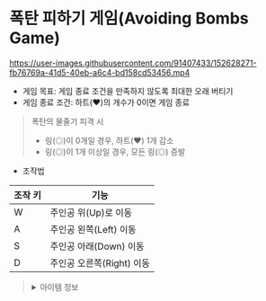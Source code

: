 # 폭탄 피하기 게임(Avoiding Bombs Game)
https://user-images.githubusercontent.com/91407433/152628271-fb76769a-41d5-40eb-a6c4-bd158cd53456.mp4

- 게임 목표: 게임 종료 조건을 만족하지 않도록 최대한 오래 버티기
- 게임 종료 조건: 하트(♥)의 개수가 0이면 게임 종료
> 폭탄의 물줄기 피격 시
> - 링(◎)이 0개일 경우, 하트(♥) 1개 감소
> - 링(◎)이 1개 이상일 경우, 모든 링(◎) 증발

- 조작법

|조작 키|기능|
|------|---|
|W|주인공 위(Up)로 이동|
|A|주인공 왼쪽(Left) 이동|
|S|주인공 아래(Down) 이동|
|D|주인공 오른쪽(Right) 이동|

> <details markdown="1">
> <summary>아이템 정보</summary>
> 
> ![ItemsList](https://user-images.githubusercontent.com/91407433/152629186-f5be1270-9f33-49e7-9317-e2122c9b328d.png)
> </details>
